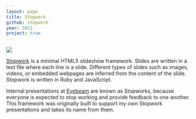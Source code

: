 ```yaml
---
layout: page
title: Stopwork
github: stopwork
year: 2012
project: true
--- 
```


![](screenshot.png)

[Stopwork](http://github.com/nasser/stopwork) is a minimal HTML5 slideshow framework. Slides are written in a text file where each line is a slide. Different types of slides such as images, videos, or embedded webpages are inferred from the content of the slide. Stopwork is written in Ruby and JavaScript.

Internal presentations at [Eyebeam](http://eyebeam.org) are known as Stopworks, because everyone is expected to stop working and provide feedback to one another. This framework was originally built to support my own Stopwork presentations and takes its name from them.
